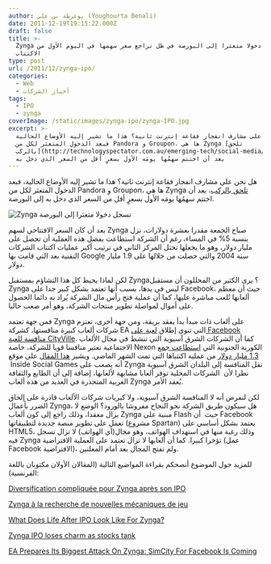 ```yaml
---
author: يوغرطة بن علي (Youghourta Benali)
date: 2011-12-19T19:15:22.000Z
draft: false
title: >-
  Zynga تسجل دخولا متعثرا إلى البورصة في ظل تراجع سعر سهمها في اليوم الأول من
  الاكتتاب
type: post
url: /2011/12/zynga-ipo/
categories:
  - Web
  - أخبار الشركات
tags:
  - IPO
  - zynga
coverImage: /static/images/zynga-ipo/zynga-IPO.jpg
excerpt: >-
  هل نحن على مشارف انفجار فقاعة إنترنت ثانية؟ هذا ما تشير إليه الأوضاع الحالية،
  فبعد الدخول المتعثر لكل من Pandora و Groupon، ها هي Zynga [تلحق
  بالركب](http://technologyspectator.com.au/emerging-tech/social-media/zynga-ipo-falters-debut)،
  بعد أن اختتم سهمُها يومَه الأول بسعرٍ أقل من السعر الذي دخل به
---
```

هل نحن على مشارف انفجار فقاعة إنترنت ثانية؟ هذا ما تشير إليه الأوضاع الحالية، فبعد الدخول المتعثر لكل من Pandora و Groupon، ها هي Zynga [تلحق بالركب](http://technologyspectator.com.au/emerging-tech/social-media/zynga-ipo-falters-debut)، بعد أن اختتم سهمُها يومَه الأول بسعرٍ أقل من السعر الذي دخل به إلى البورصة.

![Zynga تسجل دخولا متعثرا إلى البورصة](/static/images/zynga-ipo/zynga-IPO.jpg)

بعد أن كان السعر الافتتاحي لسهم Zynga صباح الجمعة مقدرا بعشرة دولارات، نزل بنسبة 5% في المساء، رغم أن الشركة استطاعت بفضل هذه العملية أن تحصل على مليار دولار، وهو ما يجعلها تحتل المركز الثاني في ترتيب أكبر عمليات اكتتاب الشركات التقنية بعد التي قامت بها Google سنة 2004 والتي حصلت من خلالها على 1.9 مليار دولار.

لكن لماذا يحيط كل هذا التشاؤم بمستقبل Zynga؟ يرى الكثير من المحللون أن مستقبل Zynga ليس في يدها، بسبب أنها تعتمد بشكل كبير جدا على Facebook، حيث أن معظم ألعابها تُلعب مباشرة عليها، كما أن عملية فتح رأس مال الشركة يُراد به دائما الحصول على أموال لمواصلة تطوير منتجات الشركة، وهو أمر صعب حاليا.

فمن جهة تعتمد Zynga على ألعاب ذات مبدأ بدأ يفقد بريقة، ومن جهة أخرى، تعتزم شركات ألعاب كبيرة منافستها، كشركة EA التي تنوي إطلاق [لعبة على Facebook منافسة للعبة CityVille](http://www.businessinsider.com/sim-city-on-facebook-2011-12). كما أن الشركات الشرق آسيوية التي تنشط في مجال الألعاب الاجتماعية تعتبر منافسا قويا للشركة، خاصة Nexon الكورية الجنوبية التي [استطاعت جمع 1.3 مليار دولار](http://www.insidesocialgames.com/2011/11/08/report-nexon-filing-for-1-3-billion-ipo/) من عملية اكتتباها التي تمت الشهر الماضي. ويشير [هذا المقال](http://www.insidesocialgames.com/2011/11/08/report-nexon-filing-for-1-3-billion-ipo/) على موقع  Inside Social Games أنه يصعب على Zynga نقل المنافسة إلى البلدان الشرق آسيوية نظرا لأن  الشركات المحلية توفر ألعابا مشابهة لألعابها، إضافة إلى أن الطابع والثقافة الغربية المتجذرة في العديد من هذه ألعاب Zynga يُعقد الأمر.

لكن لنفرض أنه لا المنافسة الشرق آسيوية، ولا كبريات شركات الألعاب قادرة على إلحاق الضرر بأعمال Zynga، هل سيكون طريق الشركة نحو النجاح مفروشا بالورود؟ الوضع لا يزال معقدا، وذلك راجع إلى كون ألعاب Zynga مبنية على Flash حيث  أن Facebook تعمل على تطوير منصة جديدة لتطبيقاتها (مشروع Spartan) يعتمد بشكل أساسي على HTML5، وذلك رغبة منها في استهداف الهواتف، وهو مجال(أي الهواتف) لا تزال تسجل فيه Zynga تؤخرا كبيرا. كما أن ألعابها لا تزال تعتمد على العملية الافتراضية (عمل Facebook الافتراضية)، ولم تفتح المجال بعد أمام المعلنين.

للمزيد حول الموضوع أنصحكم بقراءة المواضيع التالية (المقالان الأولان مكتوبان باللغة الفرنسية):

[Diversification compliquée pour Zynga après son IPO](http://www.marketingvirtuel.fr/2011/12/19/diversification-compliquee-pour-zynga-apres-son-ipo)

[Zynga à la recherche de nouvelles mécaniques de jeu](http://www.marketingvirtuel.fr/2011/09/20/zynga-a-la-recherche-de-nouvelles-mecaniques-de-jeu/)

[What Does Life After IPO Look Like For Zynga?](http://www.insidesocialgames.com/2011/12/18/what-does-life-after-ipo-look-like-for-zynga/)

[Zynga IPO loses charm as stocks tank](http://nvonews.com/2011/12/18/zynga-ipo-loses-charm-as-stocks-tank/)

[EA Prepares Its Biggest Attack On Zynga: SimCity For Facebook Is Coming](http://www.businessinsider.com/sim-city-on-facebook-2011-12)
